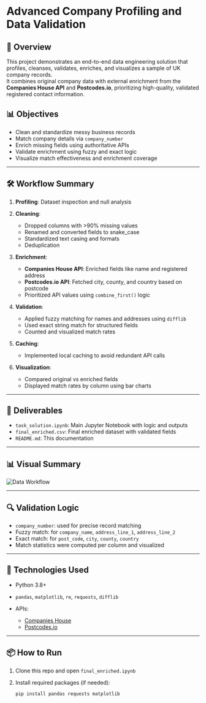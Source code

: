 # Advanced Company Profiling and Data Validation

## 🚀 Overview

This project demonstrates an end-to-end data engineering solution that profiles, cleanses, validates, enriches, and visualizes a sample of UK company records.  
It combines original company data with external enrichment from the **Companies House API** and **Postcodes.io**, prioritizing high-quality, validated registered contact information.

## 📊 Objectives

- Clean and standardize messy business records
- Match company details via `company_number`
- Enrich missing fields using authoritative APIs
- Validate enrichment using fuzzy and exact logic
- Visualize match effectiveness and enrichment coverage

---

## 🛠️ Workflow Summary

1. **Profiling**: Dataset inspection and null analysis

2. **Cleaning**:
   - Dropped columns with >90% missing values
   - Renamed and converted fields to snake_case
   - Standardized text casing and formats
   - Deduplication

3. **Enrichment**:
   - **Companies House API**: Enriched fields like name and registered address
   - **Postcodes.io API**: Fetched city, county, and country based on postcode
   - Prioritized API values using `combine_first()` logic

4. **Validation**:
   - Applied fuzzy matching for names and addresses using `difflib`
   - Used exact string match for structured fields
   - Counted and visualized match rates

5. **Caching**:
   - Implemented local caching to avoid redundant API calls

6. **Visualization**:
   - Compared original vs enriched fields
   - Displayed match rates by column using bar charts

---

## 📁 Deliverables

- `task_solution.ipynb`: Main Jupyter Notebook with logic and outputs
- `final_enriched.csv`: Final enriched dataset with validated fields
- `README.md`: This documentation

---

## 📊 Visual Summary

![Data Workflow](https://github.com/user-attachments/assets/4d61352e-c42a-4ddb-95a6-5ba99415837f)

---

## 🔍 Validation Logic

- `company_number`: used for precise record matching
- Fuzzy match: for `company_name`, `address_line_1`, `address_line_2`
- Exact match: for `post_code`, `city`, `county`, `country`
- Match statistics were computed per column and visualized

---

## 🧰 Technologies Used

- Python 3.8+
- `pandas`, `matplotlib`, `re`, `requests`, `difflib`

- APIs:
  - [Companies House](https://developer.company-information.service.gov.uk)
  - [Postcodes.io](https://postcodes.io/)

---

## 📦 How to Run

1. Clone this repo and open `final_enriched.ipynb`
2. Install required packages (if needed):

   ```bash
   pip install pandas requests matplotlib
